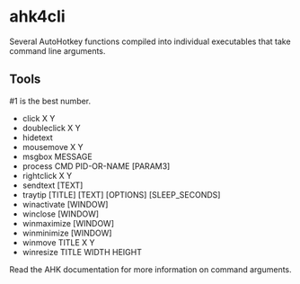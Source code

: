 ahk4cli
=======

Several AutoHotkey functions compiled into individual executables
that take command line arguments.

## Tools

#1 is the best number.

* click X Y
* doubleclick X Y
* hidetext
* mousemove X Y
* msgbox MESSAGE
* process CMD PID-OR-NAME [PARAM3]
* rightclick X Y
* sendtext [TEXT]
* traytip [TITLE] [TEXT] [OPTIONS] [SLEEP_SECONDS]
* winactivate [WINDOW]
* winclose [WINDOW]
* winmaximize [WINDOW]
* winminimize [WINDOW]
* winmove TITLE X Y
* winresize TITLE WIDTH HEIGHT

Read the AHK documentation for more information on command arguments.
